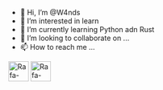 - 👋 Hi, I’m @W4nds
- 👀 I’m interested in learn
- 🌱 I’m currently learning Python adn Rust
- 💞️ I’m looking to collaborate on ...
- 📫 How to reach me ...
<div>
  <img aling="center" alt="Rafa-Python" heigth="30" width="40" src="https://raw.githubusercontent.com/jmnote/z-icons/master/svg/python.svg">
  <img aling="center" alt="Rafa-Rust" heigth="30" width="40" src="https://www.rust-lang.org/logos/rust-logo-64x64.png">
</div>
<!---
W4nds/W4nds is a ✨ special ✨ repository because its `README.md` (this file) appears on your GitHub profile.
You can click the Preview link to take a look at your changes.
--->
